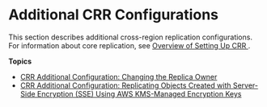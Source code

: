 # Additional CRR Configurations<a name="crr-additional-configs"></a>

This section describes additional cross\-region replication configurations\. For information about core replication, see [Overview of Setting Up CRR ](crr-how-setup.md)\.

**Topics**
+ [CRR Additional Configuration: Changing the Replica Owner](crr-change-owner.md)
+ [CRR Additional Configuration: Replicating Objects Created with Server\-Side Encryption \(SSE\) Using AWS KMS\-Managed Encryption Keys](crr-replication-config-for-kms-objects.md)